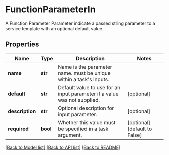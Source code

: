 # FunctionParameterIn

A Function Parameter  Parameter indicate a passed string parameter to a service template with an optional default value.
## Properties
Name | Type | Description | Notes
------------ | ------------- | ------------- | -------------
**name** | **str** | Name is the parameter name. must be unique within a task&#39;s inputs. | 
**default** | **str** | Default value to use for an input parameter if a value was not supplied. | [optional] 
**description** | **str** | Optional description for input parameter. | [optional] 
**required** | **bool** | Whether this value must be specified in a task argument. | [optional] [default to False]

[[Back to Model list]](../README.md#documentation-for-models) [[Back to API list]](../README.md#documentation-for-api-endpoints) [[Back to README]](../README.md)


